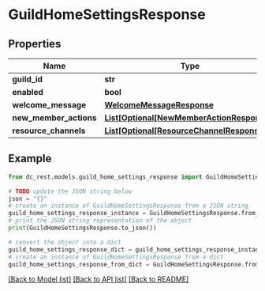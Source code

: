 # GuildHomeSettingsResponse


## Properties

Name | Type | Description | Notes
------------ | ------------- | ------------- | -------------
**guild_id** | **str** |  | 
**enabled** | **bool** |  | 
**welcome_message** | [**WelcomeMessageResponse**](WelcomeMessageResponse.md) |  | [optional] 
**new_member_actions** | [**List[Optional[NewMemberActionResponse]]**](NewMemberActionResponse.md) |  | [optional] 
**resource_channels** | [**List[Optional[ResourceChannelResponse]]**](ResourceChannelResponse.md) |  | [optional] 

## Example

```python
from dc_rest.models.guild_home_settings_response import GuildHomeSettingsResponse

# TODO update the JSON string below
json = "{}"
# create an instance of GuildHomeSettingsResponse from a JSON string
guild_home_settings_response_instance = GuildHomeSettingsResponse.from_json(json)
# print the JSON string representation of the object
print(GuildHomeSettingsResponse.to_json())

# convert the object into a dict
guild_home_settings_response_dict = guild_home_settings_response_instance.to_dict()
# create an instance of GuildHomeSettingsResponse from a dict
guild_home_settings_response_from_dict = GuildHomeSettingsResponse.from_dict(guild_home_settings_response_dict)
```
[[Back to Model list]](../README.md#documentation-for-models) [[Back to API list]](../README.md#documentation-for-api-endpoints) [[Back to README]](../README.md)


